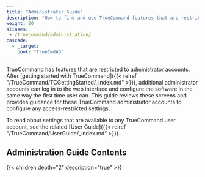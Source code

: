 ```yaml
---
title: "Administrator Guide"
description: "How to find and use TrueCommand features that are restricted to administrator accounts."
weight: 20
aliases: 
 - /truecommand/administration/
cascade:
  - _target:
    book: "TrueCmdAG"
---
```


TrueCommand has features that are restricted to administrator accounts.
After [getting started with TrueCommand]({{< relref "/TrueCommand/TCGettingStarted/_index.md" >}}), additional administrator accounts can log in to the web interface and configure the software in the same way the first time user can.
This guide reviews these screens and provides guidance for these TrueCommand administrator accounts to configure any access-restricted settings.

To read about settings that are available to any TrueCommand user account, see the related [User Guide]({{< relref "/TrueCommand/UserGuide/_index.md" >}}).

<div class="noprint">

## Administration Guide Contents

{{< children depth="2" description="true" >}}

</div>
